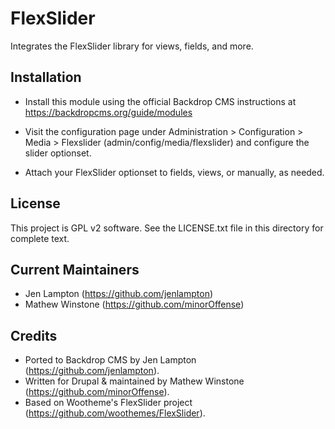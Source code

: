 FlexSlider
==========
Integrates the FlexSlider library for views, fields, and more.


Installation
------------

- Install this module using the official Backdrop CMS instructions at
  https://backdropcms.org/guide/modules

- Visit the configuration page under Administration > Configuration > Media >
  Flexslider (admin/config/media/flexslider) and configure the slider optionset.

- Attach your FlexSlider optionset to fields, views, or manually, as needed.


License
-------

This project is GPL v2 software. See the LICENSE.txt file in this directory for
complete text.

Current Maintainers
-------------------

- Jen Lampton (https://github.com/jenlampton)
- Mathew Winstone (https://github.com/minorOffense)

Credits
-------

- Ported to Backdrop CMS by Jen Lampton (https://github.com/jenlampton).
- Written for Drupal & maintained by Mathew Winstone (https://github.com/minorOffense).
- Based on Wootheme's FlexSlider project (https://github.com/woothemes/FlexSlider).

